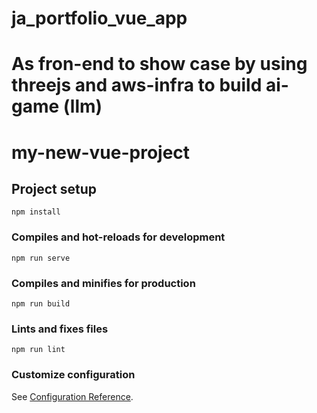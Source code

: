 # ja_portfolio_vue_app
As fron-end to show case by using threejs and aws-infra to build ai-game (llm)
=======
# my-new-vue-project

## Project setup
```
npm install
```

### Compiles and hot-reloads for development
```
npm run serve
```

### Compiles and minifies for production
```
npm run build
```

### Lints and fixes files
```
npm run lint
```

### Customize configuration
See [Configuration Reference](https://cli.vuejs.org/config/).
